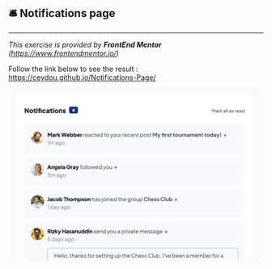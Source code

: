 ## 🛎️ Notifications page
-------

*This exercise is provided by **FrontEnd Mentor** (https://www.frontendmentor.io/)*

Follow the link below to see the result : https://ceydou.github.io/Notifications-Page/

![alt text](https://github.com/Ceydou/Notifications-Page/blob/main/Thumbnail.png)
